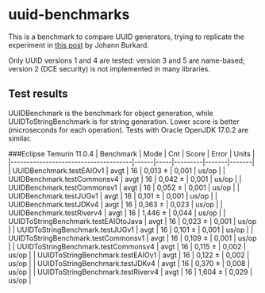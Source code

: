 # uuid-benchmarks
This is a benchmark to compare UUID generators, trying to replicate the experiment in [this post](https://johannburkard.de/blog/programming/java/Java-UUID-generators-compared.html) by Johann Burkard.

Only UUID versions 1 and 4 are tested: version 3 and 5 are name-based; version 2 (DCE security) is not implemented in many libraries.

## Test results
UUIDBenchmark is the benchmark for object generation, while UUIDToStringBenchmark is for string generation. Lower score is better (microseconds for each operation). Tests with Oracle OpenJDK 17.0.2 are similar.

###Eclipse Temurin 11.0.4
| Benchmark                            | Mode | Cnt | Score   | Error | Units |
|--------------------------------------|------|-----|---------|-------|-------|
| UUIDBenchmark.testEAIOv1             | avgt | 16  | 0,013 ± | 0,001 | us/op |
| UUIDBenchmark.testCommonsv4          | avgt | 16  | 0,042 ± | 0,001 | us/op |
| UUIDBenchmark.testCommonsv1          | avgt | 16  | 0,052 ± | 0,001 | us/op |
| UUIDBenchmark.testJUGv1              | avgt | 16  | 0,101 ± | 0,001 | us/op |
| UUIDBenchmark.testJDKv4              | avgt | 16  | 0,363 ± | 0,023 | us/op |
| UUIDBenchmark.testRiverv4            | avgt | 16  | 1,446 ± | 0,044 | us/op |
| UUIDToStringBenchmark.testEAIOtoJava | avgt | 16  | 0,023 ± | 0,001 | us/op |
| UUIDToStringBenchmark.testJUGv1      | avgt | 16  | 0,101 ± | 0,001 | us/op |
| UUIDToStringBenchmark.testCommonsv1  | avgt | 16  | 0,109 ± | 0,001 | us/op |
| UUIDToStringBenchmark.testCommonsv4  | avgt | 16  | 0,115 ± | 0,002 | us/op |
| UUIDToStringBenchmark.testEAIOv1     | avgt | 16  | 0,122 ± | 0,002 | us/op |
| UUIDToStringBenchmark.testJDKv4      | avgt | 16  | 0,370 ± | 0,008 | us/op |
| UUIDToStringBenchmark.testRiverv4    | avgt | 16  | 1,604 ± | 0,029 | us/op |
